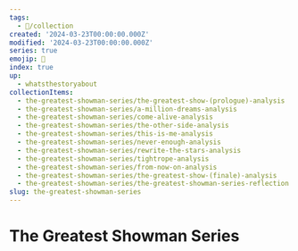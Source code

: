```yaml
---
tags:
  - 📂/collection
created: '2024-03-23T00:00:00.000Z'
modified: '2024-03-23T00:00:00.000Z'
series: true
emojip: 🎪
index: true
up:
  - whatsthestoryabout
collectionItems:
  - the-greatest-showman-series/the-greatest-show-(prologue)-analysis
  - the-greatest-showman-series/a-million-dreams-analysis
  - the-greatest-showman-series/come-alive-analysis
  - the-greatest-showman-series/the-other-side-analysis
  - the-greatest-showman-series/this-is-me-analysis
  - the-greatest-showman-series/never-enough-analysis
  - the-greatest-showman-series/rewrite-the-stars-analysis
  - the-greatest-showman-series/tightrope-analysis
  - the-greatest-showman-series/from-now-on-analysis
  - the-greatest-showman-series/the-greatest-show-(finale)-analysis
  - the-greatest-showman-series/the-greatest-showman-series-reflection
slug: the-greatest-showman-series
---
```

# The Greatest Showman Series
